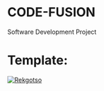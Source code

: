 # CODE-FUSION
Software Development Project

# Template:
[![Rekgotso](https://circleci.com/gh/Rekgotso/CODE-FUSION.svg?style=svg)](https://app.circleci.com/github/Rekgotso/CODE-FUSION/pipelines)


